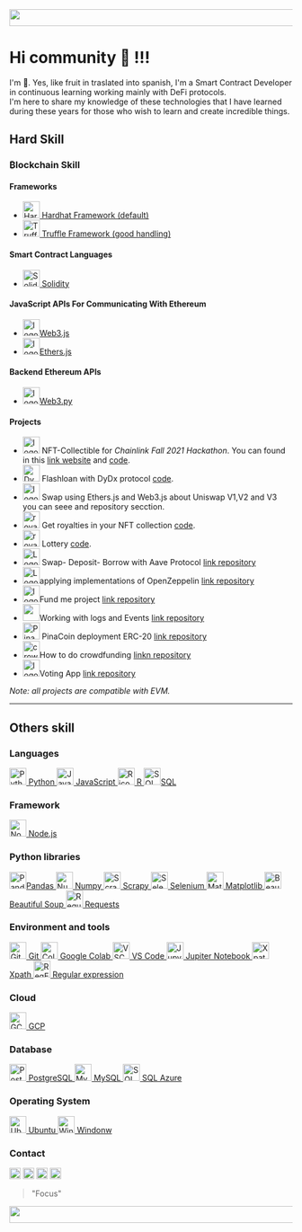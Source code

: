 
<img  src="https://bit.ly/3ekNzv1" width="1145" height="30" >

# Hi community 👋 !!!

I'm 🍍. Yes, like fruit in traslated into spanish, I'm a Smart Contract Developer in continuous learning working mainly with DeFi protocols.
<br>
I'm here to share my knowledge of these technologies that I have learned during these years for those who wish to learn and create incredible things.


## Hard Skill

### ₿lockchain Skill 
#### Frameworks
* <a href="https://hardhat.org"><img height="30" src="https://bit.ly/3wUmjwi" alt="Hardhat icono"> Hardhat Framework (default) </a>
* <a href="https://bit.ly/3tHdvXY"><img height="30" src="https://bit.ly/2RKAROi" alt="Truffle Suite icono"> Truffle Framework (good handling)</a> 
 
#### Smart Contract Languages
* <a href="https://bit.ly/3dC9m1S"><img height="30" src="https://bit.ly/3xdusLY" alt="Solidity icono"> Solidity </a> 

#### JavaScript APIs For Communicating With Ethereum
* <img height="30" src="https://bit.ly/3IGF0I6" alt="logo web3js">[Web3.js](https://web3js.readthedocs.io/en/v1.3.4/)
* <img height="30" src="https://bit.ly/3IBrPIg" alt="logo ethersjs">[Ethers.js](https://docs.ethers.io/)

#### Backend Ethereum APIs
* <img height="30" src="https://bit.ly/3DbIfpM" alt="logo python">[Web3.py](https://web3py.readthedocs.io/en/stable/)

#### Projects
* <img height="30" src="https://bit.ly/35cqB8D" alt="logo avatar"> NFT-Collectible for *Chainlink Fall 2021 Hackathon*. You can found in this [link website](https://bafybeihlpe7kpnaifm7tn4jdrm6z2kzc44kl6kvm5axhwnyz5tormchdpq.ipfs.infura-ipfs.io/#/) and  [code](https://github.com/pinajmr/NFT-Collectible-Humans).
* <img height="30" src="https://bit.ly/36DXWKi" alt="Dydx"> Flashloan with DyDx protocol [code](https://github.com/pinajmr/flashloan_DyDx.git).
* <img height="30" src="https://bit.ly/3uo1gkM" alt="logo Uniswap"> Swap using Ethers.js and Web3.js about Uniswap V1,V2 and V3 you can seee and repository secction.
* <img height="30" src="https://bit.ly/36CRiEf" alt="royalties"> Get royalties in your NFT collection [code](https://github.com/pinajmr/NFT-withRoyalties).
* <img height="30" src="https://bit.ly/3912yeR" alt="royalties"> Lottery [code](https://github.com/pinajmr/Lottery).
*  <img height="30" src="https://bit.ly/3us8nJ6" alt="Logo Aave"> Swap- Deposit- Borrow with Aave Protocol [link repository](https://github.com/pinajmr/aave_borrow_brownie)
*  <img height="30" src="https://bit.ly/3NKWSUS" alt="Logo Open Zeppelin">applying implementations of OpenZeppelin [link repository](https://github.com/pinajmr/OpenZeppelin-Implementations)
*  <img height="30" src="https://bit.ly/3PPpdeE" alt="logo">Fund me project [link repository](https://github.com/pinajmr/FundMe)
*  <img height="30" src="https://bit.ly/3wFJFYd" alt="">Working with logs and Events [link repository](https://github.com/pinajmr/events-logs-hardhat)
* <img height="30" src="https://bit.ly/3NolyTJ" alt="Pina coin"> PinaCoin deployment ERC-20 [link repository](https://github.com/pinajmr/PinaCoin)
*  <img height="30" src="https://bit.ly/3JLxsF5" alt="crowdfundig">How to do crowdfunding [linkn repository](https://github.com/pinajmr/crowdfunding)
*  <img height="30" src="https://bit.ly/35e7dYV" alt="logo voto">Voting App [link repository](https://github.com/pinajmr/voting)

<i>Note: all projects are compatible with EVM.</i>

-----------
## Others skill

### Languages
<a href="https://www.python.org/"><img height="30" src="https://bit.ly/2QLpqp8" alt="Python icono"> Python </a>
<a href="https://www.javascript.com/"><img height="30" src="https://bit.ly/3vHCkE3" alt="JavaScript icono"> JavaScript </a>
<a href="https://www.r-project.org/"><img height="30" src="https://bit.ly/32z75yr" alt="R icono"> R </a>
<a href="https://bit.ly/2QmzlBJ"><img height="30" src="https://bit.ly/3sGvA7p" alt="SQL icono">SQL</a>

### Framework 
<a href="https://nodejs.org/"><img height="30" src="https://bit.ly/3vzfjD7" alt="Nodojs icono" > Node.js </a>
<br>
### Python libraries
<a href="https://pandas.pydata.org/"><img height="30" src="https://bit.ly/3nlSBeV" alt="Pandas icono" >Pandas </a>
<a href="https://numpy.org/install/"><img height="30" src="https://bit.ly/3qCqYRg" alt="Numpy icono"> Numpy </a>
<a href="https://scrapy.org/"><img height="30" src="https://bit.ly/3eqIWiO" alt="Scrapy icono"> Scrapy </a>
<a href="https://www.selenium.dev/"><img height="30" src="https://bit.ly/3avMi32" alt="Selenium icono"> Selenium </a>
<a href="https://matplotlib.org/"><img height="30" src="https://bit.ly/3dFQn6D" alt="Matplotlib icono"> Matplotlib </a>
<a href="https://bit.ly/3enyx7B"><img height="30" src="https://bit.ly/3sGiozl" alt="Beautiful Soup icono"> Beautiful Soup </a>
<a href="https://bit.ly/3tJDxKd"><img height="30" src="https://bit.ly/3sHZdVV" alt="Requests icono"> Requests </a>

### Environment and tools

<a href="https://github.com"><img height="30" src="https://bit.ly/32y9Pf9" alt="GitHub icono"> Git </a>
<a href="https://colab.research.google.com/"><img height="30" src="https://bit.ly/3gBdUaC" alt="Colab icono"> Google Colab </a>
<a href="https://bit.ly/3ve2MF1"><img height="30" src="https://bit.ly/3tDWZbe" alt="VSCode icono"> VS Code </a>
<a href="https://jupyter.org/"><img height="30" src="https://bit.ly/32CBkVc" alt="Jupyter Notebook icono"> Jupiter Notebook </a>
<a href="https://bit.ly/3epuVlu"><img height="30" src="https://bit.ly/3xgGMuM" alt="Xpath icono"> Xpath </a>
<a href="https://bit.ly/3equ0S5"><img height="30" src="https://bit.ly/3hfN4BA" alt="RegEx icono"> Regular expression </a>


### Cloud
<a href="https://cloud.google.com/"><img height="30" src="https://cloud.google.com/images/social-icon-google-cloud-1200-630.png" alt="GCP icono"> GCP </a>

### Database
<a href="https://www.postgresql.org/"><img height="30" src="https://bit.ly/3tJE9Q1" alt="PostgreSQL icono"> PostgreSQL </a>
<a href="https://www.mysql.com/"><img height="30" src="https://bit.ly/3sBK8Fn" alt="MySQL icono"> MySQL </a>
<a href="https://bit.ly/2PgfmnQ"><img height="30" src="https://bit.ly/3tGRZmj" alt="SQL Azure icono"> SQL Azure </a>

### Operating System

<a href="https://ubuntu.com/"><img height="30" src="https://bit.ly/3xxX0jm" alt="Ubuntu icono"> Ubuntu </a>
<a href="https://bit.ly/3ngq9ek"><img height="30" src="https://bit.ly/2QNS0WN" alt="Windonw icono"> Windonw </a>


### Contact

<a href="https://www.linkedin.com/in/pinajmr/"><img height="20" src="https://bit.ly/3IGMo6a" alt="Linkedin icono"></a> 
<a href="https://twitter.com/pinajmr"><img height="20" src="https://bit.ly/2QmAR6T" alt="Twitter icono"></a> 
<a href="https://t.me/pinajmr"><img height="20" src="https://bit.ly/3sBJKGV" alt="Telegram icono"></a> 
<a href="https://mail.google.com/mail/u/0/?view=cm&fs=1&tf=1&source=mailto&to=pinajoma0@gmail.com"><img height="20" src="https://bit.ly/3guyIAU" alt="Correo icono"></a> 
>"Focus"


<img  src="https://bit.ly/3ekNzv1" width="1145" height="30" >
